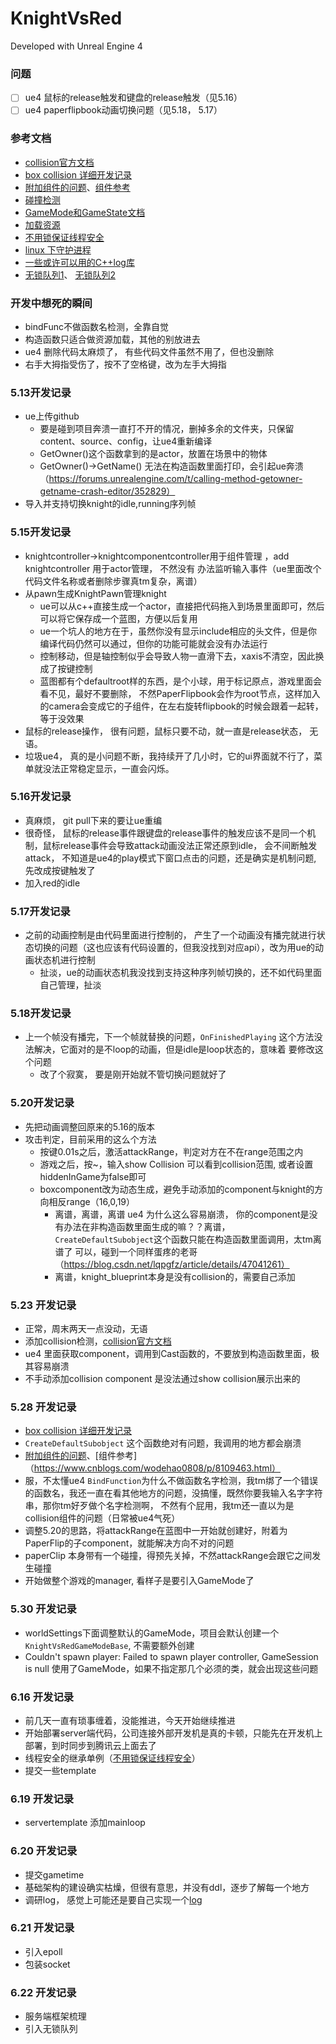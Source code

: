 # KnightVsRed

Developed with Unreal Engine 4

### 问题
-[ ] ue4 鼠标的release触发和键盘的release触发（见5.16）
-[ ] ue4 paperflipbook动画切换问题（见5.18， 5.17）

### 参考文档
- [collision官方文档](https://docs.unrealengine.com/4.27/zh-CN/InteractiveExperiences/Physics/Collision/Reference/)
- [box collision 详细开发记录](https://zhuanlan.zhihu.com/p/26965666)
- [附加组件的问题](https://blog.csdn.net/jfengsky/article/details/109271706)、[组件参考](https://www.cnblogs.com/wodehao0808/p/8109463.html)
- [碰撞检测](https://its201.com/article/niu2212035673/82716828、https://zhuanlan.zhihu.com/p/26965666)
- [GameMode和GameState文档](https://docs.unrealengine.com/4.26/zh-CN/InteractiveExperiences/Framework/GameMode/)
- [加载资源](https://www.cnblogs.com/KillerAery/p/12031057.html)
- [不用锁保证线程安全](https://blog.csdn.net/shyjhyp11/article/details/112143907)
- [linux 下守护进程](https://segmentfault.com/a/1190000022770900)
- [一些或许可以用的C++log库](https://www.zhihu.com/question/37640953)
- [无锁队列1](https://www.stubbornhuang.com/796/)、 [无锁队列2](https://blog.51cto.com/quantfabric/2588193)

### 开发中想死的瞬间
- bindFunc不做函数名检测，全靠自觉
- 构造函数只适合做资源加载，其他的别放进去
- ue4 删除代码太麻烦了， 有些代码文件虽然不用了，但也没删除
- 右手大拇指受伤了，按不了空格键，改为左手大拇指

### 5.13开发记录
* ue上传github
    - 要是碰到项目奔溃一直打不开的情况，删掉多余的文件夹，只保留content、source、config，让ue4重新编译
    - GetOwner()这个函数拿到的是actor，放置在场景中的物体
    - GetOwner()->GetName() 无法在构造函数里面打印，会引起ue奔溃（https://forums.unrealengine.com/t/calling-method-getowner-getname-crash-editor/352829）
* 导入并支持切换knight的idle,running序列帧

### 5.15开发记录
* knightcontroller->knightcomponentcontroller用于组件管理 ，add knightcontroller 用于actor管理， 不然没有
办法监听输入事件（ue里面改个代码文件名称或者删除步骤真tm复杂，离谱）
* 从pawn生成KnightPawn管理knight
  - ue可以从c++直接生成一个actor，直接把代码拖入到场景里面即可，然后可以将它保存成一个蓝图，方便以后复用
  - ue一个坑人的地方在于，虽然你没有显示include相应的头文件，但是你编译代码仍然可以通过，但你的功能可能就会没有办法运行
  - 控制移动，但是轴控制似乎会导致人物一直滑下去，xaxis不清空，因此换成了按键控制
  - 蓝图都有个defaultroot样的东西，是个小球，用于标记原点，游戏里面会看不见，最好不要删除，
  不然PaperFlipbook会作为root节点，这样加入的camera会变成它的子组件，在左右旋转flipbook的时候会跟着一起转，等于没效果
* 鼠标的release操作， 很有问题，鼠标只要不动，就一直是release状态， 无语。
* 垃圾ue4， 真的是小问题不断，我持续开了几小时，它的ui界面就不行了，菜单就没法正常稳定显示，一直会闪烁。

### 5.16开发记录
* 真麻烦， git pull下来的要让ue重编
* 很奇怪， 鼠标的release事件跟键盘的release事件的触发应该不是同一个机制，鼠标release事件会导致attack动画没法正常还原到idle，
会不间断触发attack， 不知道是ue4的play模式下窗口点击的问题，还是确实是机制问题, 先改成按键触发了
* 加入red的idle

### 5.17开发记录
* 之前的动画控制是由代码里面进行控制的， 产生了一个动画没有播完就进行状态切换的问题（这也应该有代码设置的，但我没找到对应api），改为用ue的动画状态机进行控制
  * 扯淡，ue的动画状态机我没找到支持这种序列帧切换的，还不如代码里面自己管理，扯淡

### 5.18开发记录
* 上一个帧没有播完，下一个帧就替换的问题，`OnFinishedPlaying` 这个方法没法解决，它面对的是不loop的动画，但是idle是loop状态的，意味着
  要修改这个问题
  * 改了个寂寞， 要是刚开始就不管切换问题就好了

### 5.20开发记录
* 先把动画调整回原来的5.16的版本
* 攻击判定，目前采用的这么个方法
  * 按键0.01s之后，激活attackRange，判定对方在不在range范围之内
  * 游戏之后，按~，输入show Collision 可以看到collision范围, 或者设置hiddenInGame为false即可
  * boxcomponent改为动态生成，避免手动添加的component与knight的方向相反range（16,0,19）
    * 离谱，离谱，离谱 ue4 为什么这么容易崩溃，
    你的component是没有办法在非构造函数里面生成的嘛？？离谱， `CreateDefaultSubobject`这个函数只能在构造函数里面调用，太tm离谱了
    可以，碰到一个同样蛋疼的老哥（https://blog.csdn.net/lqpgfz/article/details/47041261）
    * 离谱，knight_blueprint本身是没有collision的，需要自己添加

### 5.23 开发记录
* 正常，周末两天一点没动，无语
* 添加collision检测，[collision官方文档](https://docs.unrealengine.com/4.27/zh-CN/InteractiveExperiences/Physics/Collision/Reference/)
* ue4 里面获取component，调用到Cast函数的，不要放到构造函数里面，极其容易崩溃
* 不手动添加collision component 是没法通过show collision展示出来的

### 5.28 开发记录
* [box collision 详细开发记录](https://zhuanlan.zhihu.com/p/26965666)
* `CreateDefaultSubobject` 这个函数绝对有问题，我调用的地方都会崩溃
* [附加组件的问题](https://blog.csdn.net/jfengsky/article/details/109271706)、[组件参考]（https://www.cnblogs.com/wodehao0808/p/8109463.html）
* 服，不太懂ue4 `BindFunction`为什么不做函数名字检测，我tm绑了一个错误的函数名，我还一直在看其他地方的问题，没搞懂，既然你要我输入名字字符串，那你tm好歹做个名字检测啊，
不然有个屁用，我tm还一直以为是collision组件的问题（日常被ue4气死）
* 调整5.20的思路，将attackRange在蓝图中一开始就创建好，附着为PaperFlip的子component，就能解决方向不对的问题
* paperClip 本身带有一个碰撞，得预先关掉，不然attackRange会跟它之间发生碰撞
* 开始做整个游戏的manager, 看样子是要引入GameMode了

### 5.30 开发记录
* worldSettings下面调整默认的GameMode，项目会默认创建一个`KnightVsRedGameModeBase`, 不需要额外创建
* Couldn't spawn player: Failed to spawn player controller, GameSession is null 使用了GameMode，如果不指定那几个必须的类，就会出现这些问题

### 6.16 开发记录

-  前几天一直有琐事缠着，没能推进，今天开始继续推进
- 开始部署server端代码，公司连接外部开发机是真的卡顿，只能先在开发机上部署，到时同步到腾讯云上面去了
- 线程安全的继承单例（[不用锁保证线程安全](https://blog.csdn.net/shyjhyp11/article/details/112143907)）
- 提交一些template

### 6.19 开发记录

- servertemplate 添加mainloop

### 6.20 开发记录

- 提交gametime
- 基础架构的建设确实枯燥，但很有意思，并没有ddl，逐步了解每一个地方
- 调研log， 感觉上可能还是要自己实现一个[log](https://www.zhihu.com/question/37640953)

### 6.21 开发记录

- 引入epoll
- 包装socket

### 6.22 开发记录

- 服务端框架梳理
- 引入无锁队列